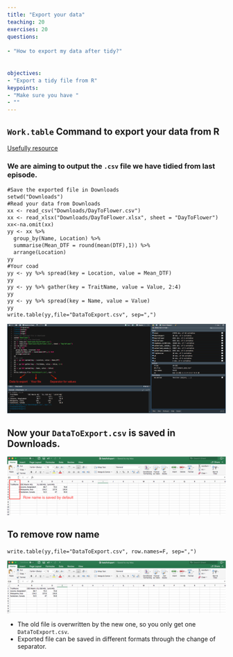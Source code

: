 ```yaml
---
title: "Export your data"
teaching: 20
exercises: 20
questions:

- "How to export my data after tidy?"


objectives:
- "Export a tidy file from R"
keypoints:
- "Make sure you have "
- ""
---
```

## `Work.table` Command to export your data from R

[Usefully resource](https://www.youtube.com/watch?v=WjpcbmcJjjM)
### We are aiming to output the `.csv` file we have tidied from last episode.

```
#Save the exported file in Downloads
setwd("Downloads")
#Read your data from Downloads
xx <- read_csv("Downloads/DayToFlower.csv")
xx <- read_xlsx("Downloads/DayToFlower.xlsx", sheet = "DayToFlower")
xx<-na.omit(xx)
yy <- xx %>%
  group_by(Name, Location) %>%
  summarise(Mean_DTF = round(mean(DTF),1)) %>% 
  arrange(Location)
yy
#Your coad
yy <- yy %>% spread(key = Location, value = Mean_DTF)
yy
yy <- yy %>% gather(key = TraitName, value = Value, 2:4)
yy
yy <- yy %>% spread(key = Name, value = Value)
yy
write.table(yy,file="DataToExport.csv", sep=",")
```
![Screenshot of main code listing](../fig/Export-data-1.png)

## Now your `DataToExport.csv` is saved in Downloads.
![Screenshot of main code listing](../fig/Export-data-2.png)

## To remove row name
```
write.table(yy,file="DataToExport.csv", row.names=F, sep=",")
```
![Screenshot of main code listing](../fig/Export-data-3.png)
* The old file is overwritten by the new one, so you only get one `DataToExport.csv`. 
* Exported file can be saved in different formats through the change of separator.
